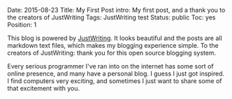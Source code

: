 Date: 2015-08-23
Title: My First Post
intro: My first post, and a thank you to the creators of JustWriting
Tags: JustWriting test
Status: public
Toc: yes
Position: 1

This blog is powered by [JustWriting](https://github.com/hjue/JustWriting).
It looks beautiful and the posts are all markdown text files, which makes
my blogging experience simple. To the creators of JustWriting: thank you for this open source blogging system.

Every serious programmer I've ran into on the internet has some sort of online presence, and many have a personal blog. I guess I just got inspired. I find computers very exciting, and sometimes I just want
to share some of that excitement with you.
